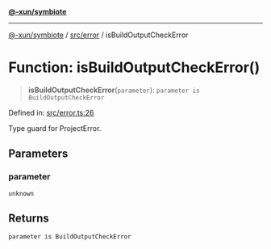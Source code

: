 [**@-xun/symbiote**](../../../README.md)

***

[@-xun/symbiote](../../../README.md) / [src/error](../README.md) / isBuildOutputCheckError

# Function: isBuildOutputCheckError()

> **isBuildOutputCheckError**(`parameter`): `parameter is BuildOutputCheckError`

Defined in: [src/error.ts:26](https://github.com/Xunnamius/symbiote/blob/ea9edf73ee9a095bf3bea5793333d39906fa49d1/src/error.ts#L26)

Type guard for ProjectError.

## Parameters

### parameter

`unknown`

## Returns

`parameter is BuildOutputCheckError`
